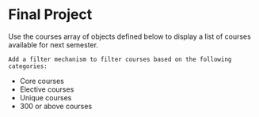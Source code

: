 # Final Project
<p>
	Use the courses array of objects defined below to display a list of courses available for next semester.

	Add a filter mechanism to filter courses based on the following categories:
</p>

- Core courses
- Elective courses
- Unique courses
- 300 or above courses